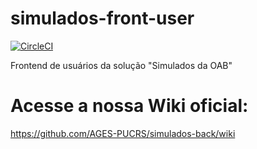 # simulados-front-user 
[![CircleCI](https://circleci.com/gh/AGES-PUCRS/simulados-front-user.svg?style=svg)](https://circleci.com/gh/AGES-PUCRS/simulados-front-user)

Frontend de usuários da solução "Simulados da OAB"

# Acesse a nossa Wiki oficial:
https://github.com/AGES-PUCRS/simulados-back/wiki
